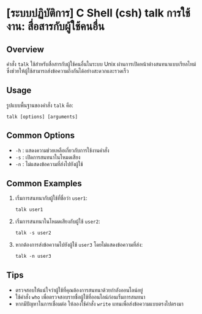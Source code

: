 # [ระบบปฏิบัติการ] C Shell (csh) talk การใช้งาน: สื่อสารกับผู้ใช้คนอื่น

## Overview
คำสั่ง `talk` ใช้สำหรับสื่อสารกับผู้ใช้คนอื่นในระบบ Unix ผ่านการเปิดหน้าต่างสนทนาแบบเรียลไทม์ ซึ่งช่วยให้ผู้ใช้สามารถส่งข้อความถึงกันได้อย่างสะดวกและรวดเร็ว

## Usage
รูปแบบพื้นฐานของคำสั่ง `talk` คือ:

```
talk [options] [arguments]
```

## Common Options
- `-h` : แสดงความช่วยเหลือเกี่ยวกับการใช้งานคำสั่ง
- `-s` : เปิดการสนทนาในโหมดเสียง
- `-n` : ไม่แสดงข้อความที่ส่งไปยังผู้ใช้

## Common Examples
1. เริ่มการสนทนากับผู้ใช้ที่ชื่อว่า `user1`:
   ```csh
   talk user1
   ```

2. เริ่มการสนทนาในโหมดเสียงกับผู้ใช้ `user2`:
   ```csh
   talk -s user2
   ```

3. หากต้องการส่งข้อความไปยังผู้ใช้ `user3` โดยไม่แสดงข้อความที่ส่ง:
   ```csh
   talk -n user3
   ```

## Tips
- ตรวจสอบให้แน่ใจว่าผู้ใช้ที่คุณต้องการสนทนาด้วยกำลังออนไลน์อยู่
- ใช้คำสั่ง `who` เพื่อตรวจสอบรายชื่อผู้ใช้ที่ออนไลน์ก่อนเริ่มการสนทนา
- หากมีปัญหาในการเชื่อมต่อ ให้ลองใช้คำสั่ง `write` แทนเพื่อส่งข้อความแบบตรงไปตรงมา